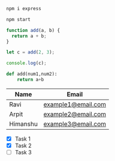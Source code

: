 <!-- Github Markdown -->

<!-- Code Block -->

```bash
npm i express

npm start
```

```javascript
function add(a, b) {
  return a + b;
}

let c = add(2, 3);

console.log(c);
```

```python
def add(num1,num2):
    return a+b
```

<!-- Tables -->

| Name     | Email              |
| -------- | ------------------ |
| Ravi     | example1@email.com |
| Arpit    | example2@email.com |
| Himanshu | example3@email.com |

<!-- Task List or checkbox -->

- [x] Task 1
- [x] Task 2
- [ ] Task 3
